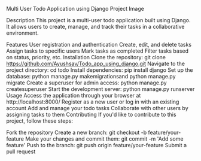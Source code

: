 Multi User Todo Application using Django
Project Image

Description
This project is a multi-user todo application built using Django. It allows users to create, manage, and track their tasks in a collaborative environment.

Features
User registration and authentication
Create, edit, and delete tasks
Assign tasks to specific users
Mark tasks as completed
Filter tasks based on status, priority, etc.
Installation
Clone the repository: git clone https://github.com/Ayushsav/Todo_app_using_django.git
Navigate to the project directory: cd todo
Install dependencies: pip install django
Set up the database: python manage.py makemigrationsand python manage.py migrate
Create a superuser for admin access: python manage.py createsuperuser
Start the development server: python manage.py runserver
Usage
Access the application through your browser at http://localhost:8000/
Register as a new user or log in with an existing account
Add and manage your todo tasks
Collaborate with other users by assigning tasks to them
Contributing
If you'd like to contribute to this project, follow these steps:

Fork the repository
Create a new branch: git checkout -b feature/your-feature
Make your changes and commit them: git commit -m 'Add some feature'
Push to the branch: git push origin feature/your-feature
Submit a pull request

